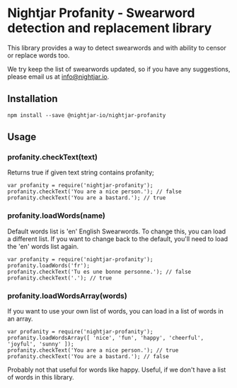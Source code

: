 # Nightjar Profanity - Swearword detection and replacement library

This library provides a way to detect swearwords and with ability to censor or replace words too. 

We try keep the list of swearwords updated, so if you have any suggestions, please email us at info@nightjar.io.

## Installation

    npm install --save @nightjar-io/nightjar-profanity
    
## Usage

### profanity.checkText(text)

Returns true if given text string contains profanity;

    var profanity = require('nightjar-profanity');
    profanity.checkText('You are a nice person.'); // false
    profanity.checkText('You are a bastard.'); // true
    
### profanity.loadWords(name)

Default words list is 'en' English Swearwords. To change this, you can load a different list. If you want to change back to the default, you'll need to load the 'en' words list again.
    
    var profanity = require('nightjar-profanity');
    profanity.loadWords('fr');
    profanity.checkText('Tu es une bonne personne.'); // false
    profanity.checkText('.'); // true
    
### profanity.loadWordsArray(words)   

If you want to use your own list of words, you can load in a list of words in an array.

    var profanity = require('nightjar-profanity');
    profanity.loadWordsArray([ 'nice', 'fun', 'happy', 'cheerful', 'joyful', 'sunny' ]);
    profanity.checkText('You are a nice person.'); // true
    profanity.checkText('You are a bastard.'); // false
    
Probably not that useful for words like happy. Useful, if we don't have a list of words in this library.
